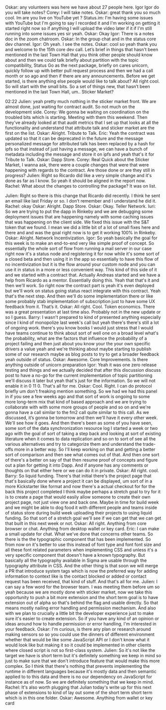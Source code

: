 Oskar: any volunteers was here we have about 27 people here. Igor Igor do you will take notes?
Corey: I will take notes.
Oskar: great thank you so much cool. Im are you live on YouTube yet ?
Status.im:  I'm having some issues with YouTube but I'm going to say I recorded it and I'm working on getting it started right now so if anything
I will upload the video later if it if I'm still running into some issues yes sir yeah.
Oskar: Okay
Igor: There is a notes doc in the zoom chatroom. 
Oskar: In the group chat and in the status core dev channel.
Igor: Oh yeah. I see the notes.
Oskar: cool so yeah thank you and welcome to the 15th core dev call. Let’s brief in things that hasn't been mentioned in the last Town Hall that you think other people should know about and then we could talk briefly about partition with the topic compatibility, Status Go as the next package, briefly on cares unicorn, quickly follow up with better pull request process and then we had a call month or so ago and then if there are any announcements. Before we get started, is there anything else people would like to talk about? All right cool. So will start with the small bits. So a set of things new, that hasn’t been mentioned in the last Town Hall, um.. Sticker Market?

02:22
Julien: yeah pretty much nothing in the sticker market front. We are almost done, just waiting for contract audit. So not much on the development side.
Corey: We gonna be waiting on coordination on the troubled bits which is starting. Meeting with them this weekend. Then they've already looked at that audit metrics that I set up that looks at all the functionality and understand that attribute talk and sticker market are the first on the list.
Oskar: Alright. Tribute to Talk. 
Eric: Yeah the contract was updated so that it can be deprecated in the future and the message personalized message for attributed talk has been replaced by a hash for ipfs so that instead of just having a message, we can have a bunch of metadata including the message and store it on ipfs and yeah that's it for Tribute to Talk.
Oskar: Dapp Store.
Corey: Real Quick about the Sticker Market, I wanna ask, there were a couple changes that were that were happening with regards to the contract. Are those done or are they still in progress?
Julien: Right so Ricardo did like a very simple change and it's done as far as I know. So yeah it should be aligned in the report now. 
Rachel: What about the changes to controlling the package? It was on list.

Julien: Right so there is this change that Ricardo did recently.  I think he sent an email like last Friday or so. I don’t remember and I understand he did it.
Rachel: okay
Oskar: Alright. Dapp Store. 
Oskar: Okay. Teller Network. 
Iuri: So we are trying to put the dapp in Rinkeby and we are debugging some deployment issues that are happening namely with some caching issues that was happening on the client side. We fixed this issue with the S&T token that we found. I mean we did a little bit of a lot of small fixes here and there and and was the goal right now is to get it working 100% in Rinkeby.
Oskar: Alright. Network Incentivization.
Igor: So yeah basically the goal for this week is to make an end-to-end very like simple proof of concept. So essentially the whole sort of flow from running a mail server in our case right now it's a status node and registering it for now while it's some sort of a closed beta and then using it in the app so essentially to have this flow of no incentivization but it is the flow around your custom node and you can use it in status in a more or less convenient way. This kind of this side of it and we started with a contract that. Actually Andreas started and we have a help from Ricardo as a mentor. Essentially doing this. Yeah that that's it and then we'll work. So right now the contract part is yeah it's even deployed but we'll work on status going status react integrate with this contract. Yeah that's the next step. And then we'll do some implementation there or like some probably stab implementation of subscription just to have some UX feedback from it. That’s it.
Oskar: All right. Cool. Token economics. There was a great presentation  at last time also. Probably not in the new update or so I guess. 
Barry: I wasn't prepared to kind of presented anything especially since I kind of monopolize last week's call but yeah there's there's still a lot of ongoing work. there's you know books I would just stress that I would have teams continue to think about sort of well one on a broad level what's the probability, what are the factors that influence the probability of a project failing and then just about you know your the your own specific drivers a value yeah and we're thinking about maybe starting to publish some of our research maybe as blog posts to try to get a broader feedback yeah outside of status.
Oskar: Awesome. Core Improvements. Is there anything outside of unicorn preparation 
Igor: Yeah it was one zero release testing and things and we actually decided that after this discussion discuss post to have a no-go for the current implementation of topic partitioning we'll discuss it later but yeah that's just for the information. So we will not enable it in 0 11 0. That's all for me.
Oskar: Cool. Right. I can do protocol briefly um don't freaking mention something. So we had we had this panel in if you see a few weeks ago and that sort of work is ongoing to some more long-term mix that kind of based approach and we are trying to collaborate with with some more groups of people and so on and we're gonna have a call similar to the fm2 call quite similar to this call. As we discussed, it’s gonna be tomorrow and then we'll have it every other week. We'll see how it goes. And then there's been as some of you have seen, some sort of the data synchronization resource log I started a week or two ago with the goal of sort of taking a step back and looking at sort of existing literature when it comes to data replication and so on to sort of see all the various alternatives and try to categorize them and understand the trade-offs more in a better way. So I'll keep working on that and getting a better sort of comparison and then see what comes out of that. And then one sort of there's a better on say of that then resume proof of concepts and figure out a plan for getting it into Dapp. And if anyone has any comments or thoughts on that either here or we can do it in private.
Oskar: All right. cool.
Barry: So liquid funding. There's that initial there's the project page that that's basically done where a project it can be displayed, um sort of in a more Kickstarter like format and now there's a actual checkout for for the back this project completed I think maybe perhaps a stretch goal to try for it is to create a page that would easily allow someone to create their own project page, not just view one and back one. Maybe in time for build week and we might be able to dog food it with different people and teams inside of status store during build week uploading their projects to using liquid funding. So that sort of a stretch goal we'll see if we can get that we can get that built in this next week or not.
Oskar: All right. Anything from core browser or chat. Anything from desktop wallet or key card.
Eric: I can make a small update for chat. What we've done that concerns other teams. So there is the the typographic component that has been implemented. So from now on it's better to use this instead of font type and font font size and all these font related parameters when implementing CSS and unless it's a very specific component that doesn't have a known typography. But basically all the typography available in Sigma are usable through the typography attribute in CSS. And the other thing is that soon we will merge a PR that introduce system tags which is now the preferred way for adding information to context like is the contact blocked or added or contact request has been received, that kind of stuff. And that's all for me.
Julien: I can say a few word for the browser team. I was meeting them before um so yeah because we are mostly done with sticker market, now we take this opportunity to push a bit more extension and the short term goal is to have extension out of alpha so that's behind the flag and usable directly. So that means mostly nailing error handling and permission mechanism. And also with we plan to crucially a little bit the developer experience just to make sure it's easier to create extension. So if you have any kind of an opinion or ideas around how to handle permission or error handling, I'm interested in your feedback.
Oskar: I'm curious, is there any plan or research around making sensors so so you could use the dinners of different environment whether that would be like some JavaScript API or I don't know what it would look like but making it so it could be implemented in other clients where closed script is not so first-class system. 
Julien: So it's not like the target we have is short term but it's definitely something we keep in mind so just to make sure that we don't introduce feature that would make this more complex. So I think that there's nothing that prevents implementing the runtime in different languages because it's mostly data and then semantic applied to to this data and there is no our dependency on JavaScript for instance as of now. So we are definitely something that we keep in mind.
Rachel: It's also worth plugging that Julian today's write up for this next phase of extensions to kind of lay out some of the short term short term which is in this one folder.
Oskar: Awesome. Anything from wallet or key card

